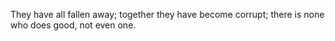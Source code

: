 They have all fallen away; together they have become corrupt; there is none who does good, not even one.
